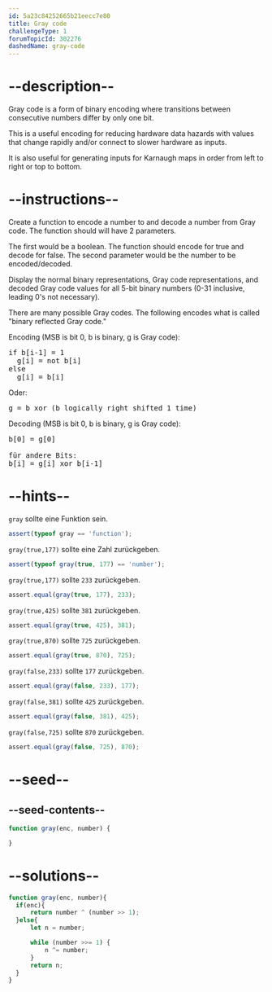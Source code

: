 ```yaml
---
id: 5a23c84252665b21eecc7e80
title: Gray code
challengeType: 1
forumTopicId: 302276
dashedName: gray-code
---
```


# --description--

Gray code is a form of binary encoding where transitions between consecutive numbers differ by only one bit.

This is a useful encoding for reducing hardware data hazards with values that change rapidly and/or connect to slower hardware as inputs.

It is also useful for generating inputs for Karnaugh maps in order from left to right or top to bottom.

# --instructions--

Create a function to encode a number to and decode a number from Gray code. The function should will have 2 parameters.

The first would be a boolean. The function should encode for true and decode for false. The second parameter would be the number to be encoded/decoded.

Display the normal binary representations, Gray code representations, and decoded Gray code values for all 5-bit binary numbers (0-31 inclusive, leading 0's not necessary).

There are many possible Gray codes. The following encodes what is called "binary reflected Gray code."

Encoding (MSB is bit 0, b is binary, g is Gray code):

<pre>if b[i-1] = 1
  g[i] = not b[i]
else
  g[i] = b[i]
</pre>

Oder:

<pre>g = b xor (b logically right shifted 1 time)
</pre>

Decoding (MSB is bit 0, b is binary, g is Gray code):

<pre>b[0] = g[0]<br>
für andere Bits:
b[i] = g[i] xor b[i-1]
</pre>

# --hints--

`gray` sollte eine Funktion sein.

```js
assert(typeof gray == 'function');
```

`gray(true,177)` sollte eine Zahl zurückgeben.

```js
assert(typeof gray(true, 177) == 'number');
```

`gray(true,177)` sollte `233` zurückgeben.

```js
assert.equal(gray(true, 177), 233);
```

`gray(true,425)` sollte `381` zurückgeben.

```js
assert.equal(gray(true, 425), 381);
```

`gray(true,870)` sollte `725` zurückgeben.

```js
assert.equal(gray(true, 870), 725);
```

`gray(false,233)` sollte `177` zurückgeben.

```js
assert.equal(gray(false, 233), 177);
```

`gray(false,381)` sollte `425` zurückgeben.

```js
assert.equal(gray(false, 381), 425);
```

`gray(false,725)` sollte `870` zurückgeben.

```js
assert.equal(gray(false, 725), 870);
```

# --seed--

## --seed-contents--

```js
function gray(enc, number) {

}
```

# --solutions--

```js
function gray(enc, number){
  if(enc){
      return number ^ (number >> 1);
  }else{
      let n = number;

      while (number >>= 1) {
          n ^= number;
      }
      return n;
  }
}
```
